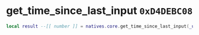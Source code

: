# get_time_since_last_input `0xD4DEBC08`

```lua
local result --[[ number ]] = natives.core.get_time_since_last_input(_unk0 --[[ number ]])
```